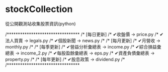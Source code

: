 # stockCollection
從公開觀測站收集股票資訊(python)

/*********************************
/* [每日更新]
/* ✔收盤價         → price.py
/* ✔法人買賣       → legals.py
/* ✔個股新聞       → news.py
/*
/* [每月更新]
/* ✔月營收         → monthly.py
/*
/* [每季更新]
/* ✔營益分析彙總表  → income.py
/* ✔綜合損益彙總表  → income_2.py
/* ✔每股盈餘彙總表  → eps.py
/* ✔資產負債彙總表  → property.py
/*
/* [每年更新]
/* ✔股息政策       → dividend.py
/*
/*********************************
